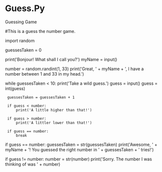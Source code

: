# Guess.Py
Guessing Game


 #This is a guess the number game.
 
 import random
 
  guessesTaken = 0
 
 print('Bonjour! What shall I call you?')
  myName = input()
 
  number = random.randint(1, 33)
 print('Great, ' + myName + ', I have a number between 1 and 33 in my head.')

 while guessesTaken < 10:
     print('Take a wild guess.') 
     guess = input()
     guess = int(guess)

     guessesTaken = guessesTaken + 1

     if guess < number:
         print('A little higher than that!') 

     if guess > number:
         print('A littler lower than that!')

     if guess == number:
         break

 if guess == number:
     guessesTaken = str(guessesTaken)
     print('Awesome, ' + myName + '! You guessed the right number in ' + guessesTaken + ' tries!')

 if guess != number:
     number = str(number)
     print('Sorry. The number I was thinking of was ' + number)
